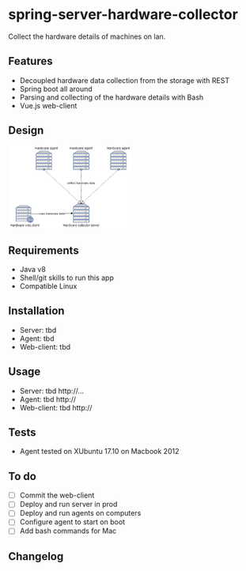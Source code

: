 # spring-server-hardware-collector
Collect the hardware details of machines on lan.

Features
----------------------------------
- Decoupled hardware data collection from the storage with REST 
- Spring boot all around
- Parsing and collecting of the hardware details with Bash 
- Vue.js web-client

Design
----------------------------------
<img width="250" alt="1st page" src="sshc-diagram.png">


Requirements
----------------------------------
- Java v8
- Shell/git skills to run this app
- Compatible Linux 


Installation
----------------------------------
- Server: tbd
- Agent: tbd
- Web-client: tbd


Usage
----------------------------------
- Server: tbd http://...
- Agent: tbd http://
- Web-client: tbd http://


Tests
----------------------------------
- Agent tested on XUbuntu 17.10 on Macbook 2012


To do 
----------------------------------
- [ ] Commit the web-client
- [ ] Deploy and run server in prod
- [ ] Deploy and run agents on computers
- [ ] Configure agent to start on boot
- [ ] Add bash commands for Mac

Changelog
-----------------------------------

